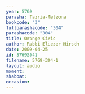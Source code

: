 ```yaml
---
year: 5769
parasha: Tazria-Metzora
bookcode: "3"
fullparashacode: "304"
parashacode: "304"
title: Orange Civic
author: Rabbi Eliezer Hirsch
date: 2009-04-25
id: 57693041
filename: 5769-304-1
layout: audio
moment: 
shabbat: 
occasion: 
---
```

